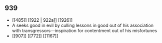 ## 939
- [[485]] [[922 | 922a]] [[926]] 
- A seeks good in evil by culling lessons in good out of his association with transgressors—inspiration for contentment out of his misfortunes
- [[907]] [[772]] [[1167]] 

